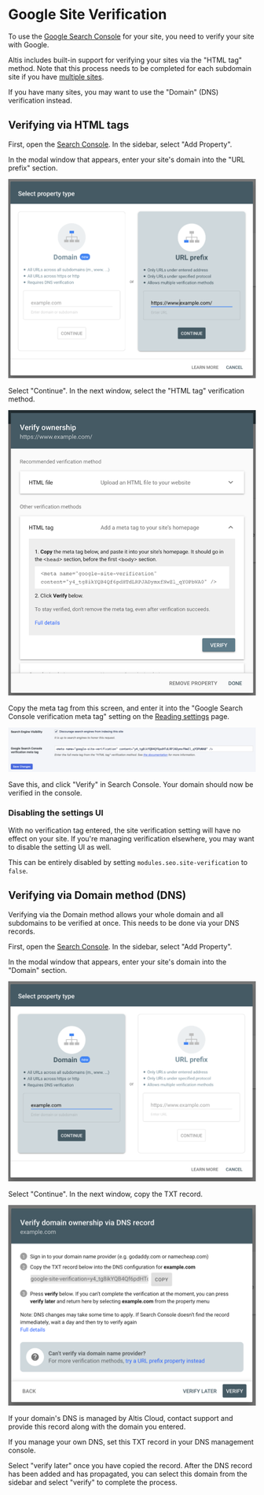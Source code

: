 # Google Site Verification

To use the [Google Search Console](https://search.google.com/search-console/about) for your site, you need to verify your site with Google.

Altis includes built-in support for verifying your sites via the "HTML tag" method. Note that this process needs to be completed for each subdomain site if you have [multiple sites](docs://guides/multiple-sites.md).

If you have many sites, you may want to use the "Domain" (DNS) verification instead.


## Verifying via HTML tags

First, open the [Search Console](https://search.google.com/search-console/ownership). In the sidebar, select "Add Property".

In the modal window that appears, enter your site's domain into the "URL prefix" section.

![Screenshot of verification type window](./gsv-type-url.png)

Select "Continue". In the next window, select the "HTML tag" verification method.

![Screenshot of verification method window](./gsv-select-method.png)

Copy the meta tag from this screen, and enter it into the "Google Search Console verification meta tag" setting on the [Reading settings](internal://admin/options-reading.php) page.

![Screenshot of setting field](./gsv-setting.png)

Save this, and click "Verify" in Search Console. Your domain should now be verified in the console.


### Disabling the settings UI

With no verification tag entered, the site verification setting will have no effect on your site. If you're managing verification elsewhere, you may want to disable the setting UI as well.

This can be entirely disabled by setting `modules.seo.site-verification` to `false`.


## Verifying via Domain method (DNS)

Verifying via the Domain method allows your whole domain and all subdomains to be verified at once. This needs to be done via your DNS records.

First, open the [Search Console](https://search.google.com/search-console/ownership). In the sidebar, select "Add Property".

In the modal window that appears, enter your site's domain into the "Domain" section.

![Screenshot of verification type window](./gsv-type-domain.png)

Select "Continue". In the next window, copy the TXT record.

![Screenshot of DNS record window](./gsv-dns-record.png)

If your domain's DNS is managed by Altis Cloud, contact support and provide this record along with the domain you entered.

If you manage your own DNS, set this TXT record in your DNS management console.

Select "verify later" once you have copied the record. After the DNS record has been added and has propagated, you can select this domain from the sidebar and select "verify" to complete the process.
